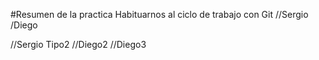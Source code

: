 #Resumen de la practica
Habituarnos al ciclo de trabajo con Git
//Sergio
/Diego

//Sergio Tipo2
//Diego2
//Diego3
